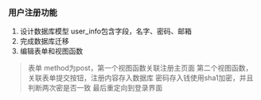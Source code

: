 ### 用户注册功能
1. 设计数据库模型 user_info包含字段，名字、密码、邮箱
2. 完成数据库迁移
3. 编辑表单和视图函数
>  表单 method为post，第一个视图函数关联注册主页面
第二个视图函数，关联表单提交按钮，注册内容存入数据库
> 密码存入钱使用sha1加密，并且判断两次密是否一致
最后重定向到登录界面